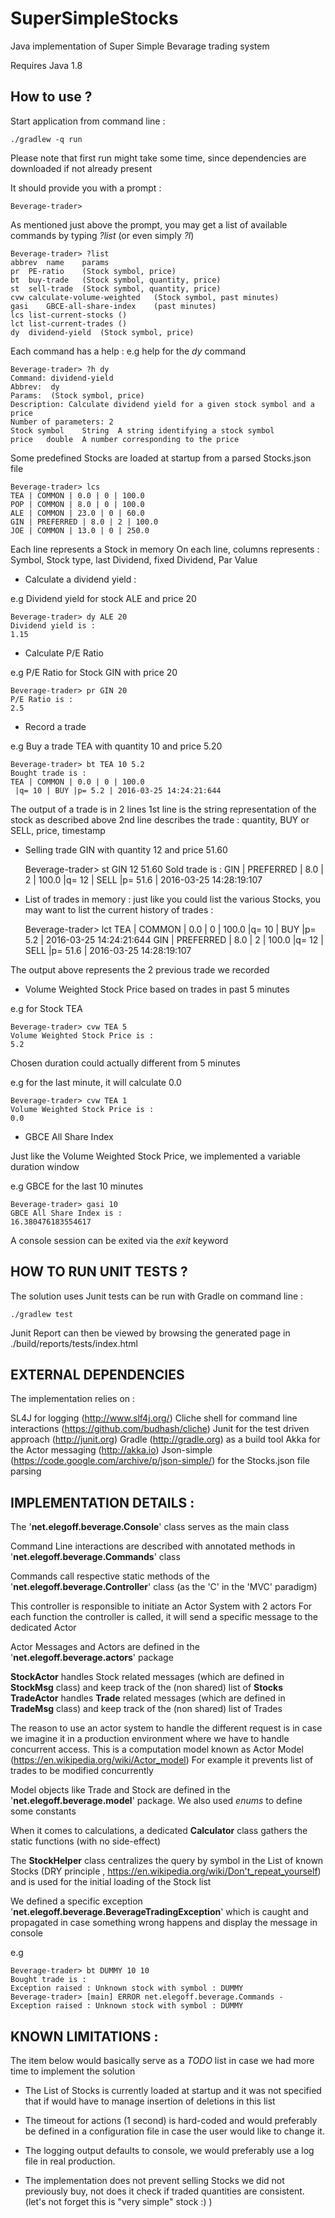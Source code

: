 # SuperSimpleStocks

Java implementation of Super Simple Bevarage trading system

Requires Java 1.8

How to use ?
-------------

Start application from command line :

    ./gradlew -q run

Please note that  first run might take some time, since dependencies are downloaded if not already present

It should provide you with a prompt :

    Beverage-trader>

As mentioned just above the prompt, you may get a list of available commands by typing *?list* (or even simply *?l*)

    Beverage-trader> ?list   
    abbrev	name	params
    pr	PE-ratio	(Stock symbol, price)
    bt	buy-trade	(Stock symbol, quantity, price)
    st	sell-trade	(Stock symbol, quantity, price)
    cvw	calculate-volume-weighted	(Stock symbol, past minutes)
    gasi	GBCE-all-share-index	(past minutes)
    lcs	list-current-stocks	()
    lct	list-current-trades	()
    dy	dividend-yield	(Stock symbol, price)


Each command has a help :
e.g help for the *dy* command 

    Beverage-trader> ?h dy
    Command: dividend-yield
    Abbrev:  dy
    Params:  (Stock symbol, price)
    Description: Calculate dividend yield for a given stock symbol and a price
    Number of parameters: 2
    Stock symbol	String	A string identifying a stock symbol
    price	double	A number corresponding to the price



Some predefined Stocks are loaded at startup from a parsed Stocks.json file



    Beverage-trader> lcs
    TEA | COMMON | 0.0 | 0 | 100.0
    POP | COMMON | 8.0 | 0 | 100.0
    ALE | COMMON | 23.0 | 0 | 60.0
    GIN | PREFERRED | 8.0 | 2 | 100.0
    JOE | COMMON | 13.0 | 0 | 250.0

Each line represents a Stock in memory
On each line, columns represents : Symbol, Stock type, last Dividend, fixed Dividend, Par Value

 - Calculate a dividend yield :

e.g Dividend yield for stock ALE and price 20

    Beverage-trader> dy ALE 20
    Dividend yield is : 
    1.15

* Calculate P/E Ratio

e.g P/E Ratio for Stock GIN with price 20

    Beverage-trader> pr GIN 20
    P/E Ratio is :
    2.5

* Record a trade

e.g Buy a trade TEA with quantity 10 and price 5.20

    Beverage-trader> bt TEA 10 5.2
    Bought trade is :
    TEA | COMMON | 0.0 | 0 | 100.0
     |q= 10 | BUY |p= 5.2 | 2016-03-25 14:24:21:644

The output of a trade is in 2 lines
1st line is the string representation of the stock as described above
2nd line describes the trade : quantity, BUY or SELL, price, timestamp

- Selling trade GIN with quantity 12 and price 51.60

    Beverage-trader> st GIN 12 51.60
    Sold trade is :
    GIN | PREFERRED | 8.0 | 2 | 100.0
     |q= 12 | SELL |p= 51.6 | 2016-03-25 14:28:19:107

* List of trades in memory : just like you could list the various Stocks, you may want to list the current history of trades :

    Beverage-trader> lct
    TEA | COMMON | 0.0 | 0 | 100.0
    |q= 10 | BUY |p= 5.2 | 2016-03-25 14:24:21:644
    GIN | PREFERRED | 8.0 | 2 | 100.0
     |q= 12 | SELL |p= 51.6 | 2016-03-25 14:28:19:107

 
The output above represents the 2 previous trade we recorded

* Volume Weighted Stock Price based on trades in past 5 minutes

e.g for Stock TEA

    Beverage-trader> cvw TEA 5
    Volume Weighted Stock Price is : 
    5.2

Chosen duration could actually different from 5 minutes

e.g for the last minute, it will calculate 0.0

    Beverage-trader> cvw TEA 1
    Volume Weighted Stock Price is : 
    0.0


* GBCE All Share Index

Just like the Volume Weighted Stock Price, we implemented a variable duration window

e.g GBCE for the last 10 minutes

    Beverage-trader> gasi 10
    GBCE All Share Index is : 
    16.380476183554617

A console session can be exited via the *exit* keyword


HOW TO RUN UNIT TESTS ?
-----------------------
The solution uses Junit
tests can be run with Gradle on command line :

    ./gradlew test

Junit Report can then be viewed by browsing the generated page in  ./build/reports/tests/index.html


EXTERNAL DEPENDENCIES
----------------------
The implementation relies on :

SL4J for logging (http://www.slf4j.org/)
Cliche shell for command line interactions (https://github.com/budhash/cliche)
Junit for the test driven approach (http://junit.org)
Gradle  (http://gradle.org) as a build tool
Akka for the Actor messaging (http://akka.io)
Json-simple (https://code.google.com/archive/p/json-simple/) for the Stocks.json file parsing

IMPLEMENTATION DETAILS :
------------------------
The '**net.elegoff.beverage.Console**' class serves as the main class

Command Line interactions are described with annotated methods in
'**net.elegoff.beverage.Commands**' class

Commands call respective static methods of the
'**net.elegoff.beverage.Controller**' class
(as the 'C' in the 'MVC' paradigm)

This controller is responsible to initiate an Actor System with 2 actors
For each function the controller is called, it will send a specific message to the dedicated Actor

Actor Messages and Actors are defined in the 
'**net.elegoff.beverage.actors**' package

**StockActor** handles Stock related messages (which are defined in **StockMsg** class) and keep track of the (non shared) list of **Stocks** 
**TradeActor** handles **Trade** related messages (which are defined in **TradeMsg** class) and keep track of the (non shared) list of Trades 

The reason to use an actor system to handle the different request is in case we imagine it in a production environment where we have to handle concurrent access. This is a computation model known as Actor Model
(https://en.wikipedia.org/wiki/Actor_model)
For example it prevents list of trades to be modified concurrently

Model objects like Trade and Stock are defined in the '**net.elegoff.beverage.model**' package. We also used *enums* to define some constants

When it comes to calculations, a dedicated **Calculator** class gathers the static functions (with no side-effect)

The **StockHelper** class centralizes the query by symbol in the List of known Stocks (DRY principle , https://en.wikipedia.org/wiki/Don't_repeat_yourself) and is used for the initial loading of the Stock list

We defined a specific exception 
'**net.elegoff.beverage.BeverageTradingException**' which is caught and propagated in case something wrong happens and display the message in console

e.g 

    Beverage-trader> bt DUMMY 10 10
    Bought trade is : 
    Exception raised : Unknown stock with symbol : DUMMY
    Beverage-trader> [main] ERROR net.elegoff.beverage.Commands - Exception raised : Unknown stock with symbol : DUMMY


KNOWN LIMITATIONS :
-------------------

The item below would basically serve as a *TODO* list in case we had more time to implement the solution



- The List of Stocks is currently loaded at startup and it was not specified that if would have to manage insertion of deletions in this list

- The timeout for actions (1 second) is hard-coded and would preferably be defined in a configuration file in case the user would like to change it.

- The logging output defaults to console, we would preferably use a log file in real production.

- The implementation does not prevent selling Stocks we did not previously buy, not does it check if traded quantities are consistent.
(let's not forget this is "very simple" stock :) )




